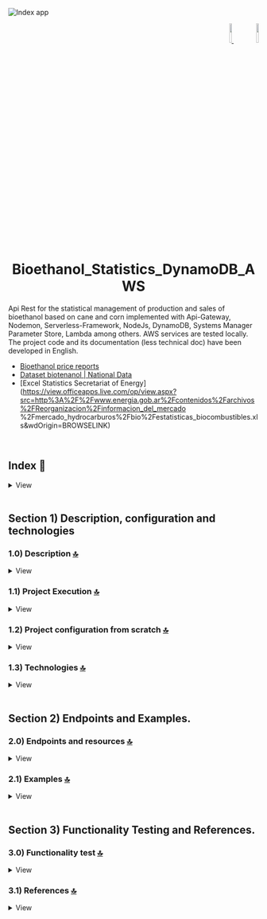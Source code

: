 ![Index app](./doc/data/bioethanolTables.png)


<p align="right">
     <a href="https://github.com/andresWeitzel/Api_Bioetanol_Estadisticas_DynamoDB_AWS/blob/master/translation/README.es.md" target="_blank">
       <img src="https://github.com/andresWeitzel/Api_Bioetanol_Estadisticas_DynamoDB_AWS/blob/master/doc/assets/translation/arg-flag.jpg" width="10%" height="10%" />
   </a>
    <a href="https://github.com/andresWeitzel/Api_Bioetanol_Estadisticas_DynamoDB_AWS/blob/master/README.md" target="_blank">
       <img src="https://github.com/andresWeitzel/Api_Bioetanol_Estadisticas_DynamoDB_AWS/blob/master/doc/assets/translation/eeuu-flag.jpg" width="10%" height="10%" />
   </a>
</p>

<br>
<br>

<div align="center">
  
# Bioethanol_Statistics_DynamoDB_AWS

</div>

Api Rest for the statistical management of production and sales of bioethanol based on cane and corn implemented with Api-Gateway, Nodemon, Serverless-Framework, NodeJs, DynamoDB, Systems Manager Parameter Store, Lambda among others. AWS services are tested locally. The project code and its documentation (less technical doc) have been developed in English.

* [Bioethanol price reports](https://glp.se.gob.ar/biocombustible/reporte_precios_bioetanol.php)
* [Dataset biotenanol | National Data](https://www.datos.gob.ar/dataset/energia-estadisticas-biodiesel-bioetanol)
* [Excel Statistics Secretariat of Energy](https://view.officeapps.live.com/op/view.aspx?src=http%3A%2F%2Fwww.energia.gob.ar%2Fcontenidos%2Farchivos%2FReorganizacion%2Finformacion_del_mercado %2Fmercado_hydrocarburos%2Fbio%2Festatisticas_biocombustibles.xls&wdOrigin=BROWSELINK)



<br>

## Index 📜

<details>
  <summary> View </summary>
 
  <br>
 
### Section 1) Description, configuration and technologies

  - [1.0) Project Description.](#10-description-)
  - [1.1) Project Execution.](#11-project-execution-)
  - [1.2) Project configuration from scratch](#12-project-configuration-from-scratch-)
  - [1.3) Technologies.](#13-technologies-)

### Section 2) Endpoints and Examples
 
  - [2.0) EndPoints and resources.](#20-endpoints-and-resources-)
  - [2.1) Examples.](#21-examples-)

### Section 3) Functionality Testing and References
 
  - [3.0) Functionality test.](#30-functionality-test-)
  - [3.1) References.](#31-references-)



<br>

</details>



<br>

## Section 1) Description, configuration and technologies


### 1.0) Description [🔝](#index-)

<details>
   <summary>View</summary>
 
  <br>

  `Important`: There are security alerts from dependabot pointing against the "serverless-dynamodb-local" plugin. Do not apply security patches to said plugin, since version `^1.0.2` has problems when creating tables and running the dynamo service. It is recommended to keep the latest stable version `^0.2.40` with the security alerts generated.


<br>

</details>




### 1.1) Project Execution [🔝](#index-)

<details>
   <summary>View</summary>
 
* We create a work environment through some IDE, we may or may not create a root folder for the project, we position ourselves on it
```git
cd 'projectRootName'
```
* Once a work environment has been created, we clone the project
```git
git clone https://github.com/andresWeitzel/Api_Bioetanol_Estadisticas_DynamoDB_AWS
```
* We position ourselves on the project
```git
cd 'projectName'
```
* We install the latest LTS version of [Nodejs(v18)](https://nodejs.org/en/download)
* We install the Serverless Framework globally if we have not already done so
```git
npm install -g serverless
```
* We verify the version of Serverless installed
```git
sls -v
```
* We install all the necessary packages
```git
npm i
```
* `Important`: There are security alerts from dependabot pointing against the "serverless-dynamodb-local" plugin. Do not apply security patches to said plugin, since version `^1.0.2` has problems when creating tables and running the dynamo service. It is recommended to keep the latest stable version `^0.2.40` with the security alerts generated.
* We create a file to store the ssm variables used in the project (Even though it is a project with non-commercial purposes, it is a good practice to use environment variables).
   * Right click on the project root
   * New file
   * We create the file with the name `serverless_ssm.yml`. This should be at the same height as the serverless.yml
   * We add the necessary ssm within the file.
   ```git

   # AUTHENTICATION
   X_API_KEY : 'f98d8cd98h73s204e3456998ecl9427j'

   BEARER_TOKEN : 'Bearer eyJhbGciOiJIUzI1NiIsInR5cCI6IkpXVCJ9.eyJzdWIiOiIxMjM0NTY3ODkwIiwibmFtZSI6IkpvaG4gRG9lIiwiaWF0IjoxNTE2MjM5MDIyfQ.SflKxwRJSMeKKF2QT 4fwpMeJf36POk6yJV_adQssw5c'

   #API VALUES
   API_VERSION : 'v1'

   # DYNAMODB VALUES
   BIOET_PRECIOS_TABLE_NAME : 'bioethanol-prices'
   REGION: 'us-east-1'
   ACCESS_KEY_RANDOM_VALUE: 'xxxx'
   SECRET_KEY_RANDOM_VALUE: 'xxxx'
   ENDPOINT: "http://127.0.0.1:8000"

   ```
* The following script configured in the project's package.json is responsible for
    * Lift serverless-offline (serverless-offline)
  ```git
   "scripts": {
     "serverless-offline": "sls offline start",
     "start": "npm run serverless-offline"
   },
```
* We run the app from terminal.
```git
npm start
```


 
<br>

</details>


### 1.2) Project configuration from scratch [🔝](#index-)

<details>
   <summary>View</summary>
 
  <br>
 


* We create a work environment through some IDE, we may or may not create a root folder for the project, we position ourselves on it
```git
cd 'projectRootName'
```
* Once a work environment has been created, we clone the project
```git
git clone https://github.com/andresWeitzel/Api_Bioetanol_Estadisticas_DynamoDB_AWS
```
* We position ourselves on the project
```git
cd 'projectName'
```
* We install the latest LTS version of [Nodejs(v18)](https://nodejs.org/en/download)
* We install the Serverless Framework globally if we have not already done so
```git
npm install -g serverless
```
* We verify the version of Serverless installed
```git
sls -v
```
* We initialize a serverles template
```git
serverless create --template aws-nodejs
```
* We initialize an npm project
```git
npm init -y
```
* We install serverless offline
```git
npm i serverless-offline --save-dev
```
* We add the plugin inside the serverless.yml
```yml
plugins:
   - serverless-offline
```
* We install serverless ssm
```git
npm i serverless-offline-ssm --save-dev
```
* We add the plugin inside the serverless.yml
```yml
plugins:
   - serverless-offlline-ssm
```
* We install the plugin to use dynamodb locally (Not the dynamoDB service, this is configured in the files within .dynamodb).
* `Important`: There are security alerts from dependabot pointing against the "serverless-dynamodb-local" plugin. Do not apply security patches to said plugin, since version `^1.0.2` has problems when creating tables and running the dynamo service. It is recommended to keep the latest stable version `^0.2.40` with the security alerts generated.
```git
npm install serverless-dynamodb-local --save-dev
```
  * We add the plugin inside the serverless.yml
```yml
plugins:
   - serverless-dynamodb-local
```
* We install the dynamodb client sdk for the necessary db operations
```git
npm install @aws-sdk/client-dynamodb
```
* We install the dynamodb sdk lib for the necessary db operations
```git
npm i @aws-sdk/lib-dynamodb
```
* We will modify the initial template for the standardized configs.
  * We replaced the initial serverless.yml template with the following one as the base model (change name, etc)...
```yml

service: name

frameworkVersion: '3'

provider:
   name: aws
   runtime: nodejs12.x
   stage: dev
   region: us-west-1
   memorySize: 512
   timeout: 10

plugins:
     - serverless-dynamodb-local
     - serverless-offline-ssm
     - serverless-offline

functions:
   Hello:
     handler: handler.hello

custom:
   serverless-offline:
     httpPort: 4000
     lambdaPort: 4002
   serverless-offline-ssm:
     stages:
       -dev
   dynamodb:
     stages:
       -dev
```
* We install prettier for indentations
```git
npm i prettier --save
```
* We install node-input-validator to validate attributes in requests, class objects, etc.
```git
npm i node-input-validator --save
```
* We must download the .jar along with its config to run the dynamodb service. [Download here](https://docs.aws.amazon.com/amazondynamodb/latest/developerguide/DynamoDBLocal.DownloadingAndRunning.html#DynamoDBLocal.DownloadingAndRunning.title)
* Once the .jar has been downloaded in .tar format, we decompress and copy all its contents into the `.dynamodb` folder.
* We install the dependency for the execution of scripts in parallel
```git
npm i --save-dev concurrently
```
* The following script configured in the project's package.json is responsible for
Raise serverless-offline (serverless-offline)
```git
  "scripts": {
    "serverless-offline": "sls offline start",
    "start": "npm run serverless-offline"
  },
```
* We run the app from terminal.
```git
npm start
```
* We should expect a console output with the following services raised when the previous command is executed
```git
> crud-amazon-dynamodb-aws@1.0.0 start
> npm run serverless-offline

> crud-amazon-dynamodb-aws@1.0.0 serverless-offline
> sls offline start

serverless-offline-ssm checking serverless version 3.31.0.
Dynamodb Local Started, Visit: http://localhost:8000/shell
DynamoDB - created table xxxx

etc.....
```
* We already have a functional app with an initial structure defined by Serverless-Framework. The application is deployed at http://localhost:4002 and we can test the endpoint declared in the serverless from postman
* `Clarification`: The rest of the modifications applied to the initial template are not described due to document simplification issues. For more information consult See the [Serverless-framework](https://www.serverless.com/) tutorial for using services, plugins, etc.


<br>

</details>



### 1.3) Technologies [🔝](#index-)

<details>
   <summary>View</summary>


  <br>
 
| **Technologies** | **Version** | **Purpose** |
| ------------- | ------------- | ------------- |
| [SDK](https://www.serverless.com/framework/docs/guides/sdk/) | 4.3.2 | Automatic Module Injection for Lambdas |
| [Serverless Framework Core v3](https://www.serverless.com//blog/serverless-framework-v3-is-live) | 3.23.0 | Core Services AWS |
| [Serverless Plugin](https://www.serverless.com/plugins/) | 6.2.2 | Libraries for Modular Definition |
| [Systems Manager Parameter Store (SSM)](https://docs.aws.amazon.com/systems-manager/latest/userguide/systems-manager-parameter-store.html) | 3.0 | Management of Environment Variables |
| [Amazon Api Gateway](https://docs.aws.amazon.com/apigateway/latest/developerguide/welcome.html) | 2.0 | API Manager, Authentication, Control and Processing |
| [NodeJS](https://nodejs.org/en/) | 14.18.1 | JS Library |
| [VSC](https://code.visualstudio.com/docs) | 1.72.2 | IDE |
| [Postman](https://www.postman.com/downloads/) | 10.11 | Http Client |
| [CMD](https://learn.microsoft.com/en-us/windows-server/administration/windows-commands/cmd) | 10 | Command Prompt for command line |
| [Git](https://git-scm.com/downloads) | 2.29.1 | Version Control |



</br>


| **Plugin** | **Description** |
| ------------- | ------------- |
| [Serverless Plugin](https://www.serverless.com/plugins/) | Libraries for Modular Definition |
| [serverless-offline](https://www.npmjs.com/package/serverless-offline) | This serverless plugin emulates AWS λ and API Gateway on-premises |
| [serverless-offline-ssm](https://www.npmjs.com/package/serverless-offline-ssm) | finds environment variables that match the SSM parameters at build time and replaces them from a file |





</br>

### VSC Extensions Implemented.

| **Extension** |
| ------------- |
| Prettier - Code formatter |
| YAML - Autoformatter .yml (alt+shift+f) |


<br>

</details>



<br>


## Section 2) Endpoints and Examples.


### 2.0) Endpoints and resources [🔝](#index-)

<details>
   <summary>View</summary>

<br>

</details>


### 2.1) Examples [🔝](#index-)

<details>
   <summary>View</summary>


<br>

</details>




<br>





## Section 3) Functionality Testing and References.


### 3.0) Functionality test [🔝](#index-)

<details>
   <summary>View</summary>

<br>

</details>


### 3.1) References [🔝](#index-)

<details>
   <summary>View</summary>
 
  <br>

#### Dynamodb installation
  * [DynamoDB on local executable](https://cloudkatha.com/how-to-install-dynamodb-locally-on-windows-10/#:~:text=How%20to%20Install%20DynamoDB%20Locally%20on%20Windows%2010,Use%20DynamoDB%20Locally%20to%20Create%20a%20Table%20)

#### DynamoDB theory
* [DynamoDB Guide](https://www.dynamodbguide.com/local-secondary-indexes/)
* [Official Api DynamoDB Doc](https://docs.aws.amazon.com/apigateway/latest/developerguide/http-api-dynamo-db.html#http-api-dynamo-db-create-table)
* [Attribute definition](https://tipsfolder.com/range-key-dynamodb-ac5558671b26d5d7f2a34cd9b138c01e/#:~:text=The%20range%20attribute%20is%20the%20type%20key%20of,%28which%20means%20it%20can%20only%20hold%20one%20value%29.)
* [Partition Key vs Sort](https://stackoverflow.com/questions/27329461/what-is-hash-and-range-primary-key)
* [Filter Expressions in Dynamodb](https://www.alexdebrie.com/posts/dynamodb-filter-expressions/)
* [Examples of Filter Expressions in Dynamodb](https://dynobase.dev/dynamodb-filterexpression/)

#### Dynamodb operations sdk v-3
* [Operations](https://docs.aws.amazon.com/sdk-for-javascript/v3/developer-guide/javascript_dynamodb_code_examples.html)
* [Operations API-REST](https://docs.aws.amazon.com/apigateway/latest/developerguide/http-api-dynamo-db.html)

#### Video tutorials
* [Dynamodb local config](https://www.youtube.com/watch?v=-KRykmVIoV0&t=663s)
* [Crud Dynamodb](https://www.youtube.com/watch?v=hOcbHz4T0Eg)

#### Dynamodb examples
* [serverless plugin](https://www.serverless.com/plugins/serverless-dynamodb-local)
* [Creating multiple tables](https://stackoverflow.com/questions/47327765/creating-two-dynamodb-tables-in-serverless-yml)
* [dynamodb serverless example](https://github.com/serverless/examples/tree/v3/aws-node-rest-api-with-dynamodb-and-offline)
* [Dynamodb SDK examples](https://github.com/aws-samples/aws-dynamodb-examples/tree/master/DynamoDB-SDK-Examples/node.js)
* [CRUD Dynamodb](https://docs.aws.amazon.com/apigateway/latest/developerguide/http-api-dynamo-db.html)

#### Dynamodb code
* [Api Rest Base](https://github.com/jacksonyuan-yt/dynamodb-crud-api-gateway)


#### Tools
  * [AWS Design Tool app.diagrams.net](https://app.diagrams.net/?splash=0&libs=aws4)

#### API Gateway
  * [Hello good Api-Gateway Practices](https://docs.aws.amazon.com/whitepapers/latest/best-practices-api-gateway-private-apis-integration/rest-api.html)
  * [Creating Custom Api-keys](https://towardsaws.com/protect-your-apis-by-creating-api-keys-using-serverless-framework-fe662ad37447)

  #### Bookstores
  * [Field validation](https://www.npmjs.com/package/node-input-validator)
  * [uuidv4 generator](https://www.npmjs.com/package/uuid)
  * [Nodemon Usage](https://www.npmjs.com/package/nodemon)


  #### Package.json
  * [Setting up parallel scripts](https://stackoverflow.com/questions/30950032/how-can-i-run-multiple-npm-scripts-in-parallel)

<br>

</details>